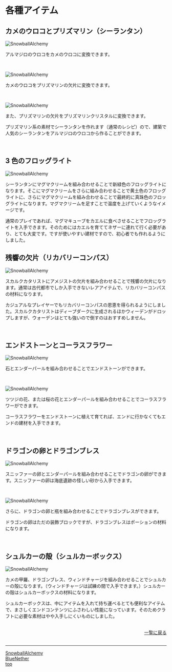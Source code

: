 # 各種アイテム

## カメのウロコとプリズマリン（シーランタン）

![SnowballAlchemy](/docs/images/turtle_scute.png)

アルマジロのウロコをカメのウロコに変換できます。

<br>

![SnowballAlchemy](/docs/images/prismarine_shard.png)

カメのウロコをプリズマリンの欠片に変換できます。

<br>

![SnowballAlchemy](/docs/images/prismarine_crystals.png)

また、プリズマリンの欠片をプリズマリンクリスタルに変換できます。

プリズマリン系の素材でシーランタンを作れます（通常のレシピ）ので、建築で人気のシーランタンをアルマジロのウロコから作ることができます。

<br>

## 3 色のフロッグライト

![SnowballAlchemy](/docs/images/froglight.gif)

シーランタンにマグマクリームを組み合わせることで新緑色のフロッグライトになります。そこにマグマクリームをさらに組み合わせることで黄土色のフロッグライトに、さらにマグマクリームを組み合わせることで最終的に真珠色のフロッグライトになります。マグマクリームを足すことで温度を上げていくようなイメージです。

通常のプレイであれば、マグマキューブをカエルに食べさせることでフロッグライトを入手できます。そのためにはカエルを育ててネザーに連れて行く必要があり、とても大変です。ですが使いやすい建材ですので、初心者でも作れるようにしました。

## 残響の欠片（リカバリーコンパス）

![SnowballAlchemy](/docs/images/echo_shard.png)

スカルクカタリストにアメジストの欠片を組み合わせることで残響の欠片になります。通常は古代都市でしか入手できないレアアイテムで、リカバリーコンパスの材料になります。

カジュアルなプレイヤーでもリカバリーコンパスの恩恵を得られるようにしました。スカルクカタリストはディープダークに生成されるほかウィーデンがドロップしますが、ウォーデンはとても強いので倒すのはおすすめしません。

<br>

## エンドストーンとコーラスフラワー

![SnowballAlchemy](/docs/images/end_stone.png)

石とエンダーパールを組み合わせることでエンドストーンができます。

<br>

![SnowballAlchemy](/docs/images/chorus_flower.gif)

ツツジの花、または桜の花とエンダーパールを組み合わせることでコーラスフラワーができます。

コーラスフラワーをエンドストーンに植えて育てれば、エンドに行かなくてもエンドの建材を入手できます。

<br>

## ドラゴンの卵とドラゴンブレス

![SnowballAlchemy](/docs/images/dragon_egg.png)

スニッファーの卵とエンダーパールを組み合わせることでドラゴンの卵ができます。スニッファーの卵は海底遺跡の怪しい砂から入手できます。

<br>

![SnowballAlchemy](/docs/images/dragon_breath.png)

さらに、ドラゴンの卵と瓶を組み合わせることでドラゴンブレスができます。

ドラゴンの卵はただの装飾ブロックですが、ドラゴンブレスはポーションの材料になります。

<br>

## シュルカーの殻（シュルカーボックス）

![SnowballAlchemy](/docs/images/shulker_shell.gif)

カメの甲羅、ドラゴンブレス、ウィンドチャージを組み合わせることでシュルカーの殻になります。（ウィンドチャージは試練の間で入手できます。）シュルカーの殻はシュルカーボックスの材料になります。

シュルカーボックスは、中にアイテムを入れて持ち運べるとても便利なアイテムで、まさしくエンドコンテンツにふさわしい性能になっています。そのためクラフトに必要な素材はやや入手しにくいものにしました。

<br>

<div align="right">
<a href="/docs/snowball_alchemy/index.md">一覧に戻る</a>
</div>
<div>

<br>

---

[SnowballAlchemy](/docs/snowball_alchemy/index.md) <br>
[BlueNether](/docs/blue_nether/index.md)<br>
[top](/docs/index.md)
